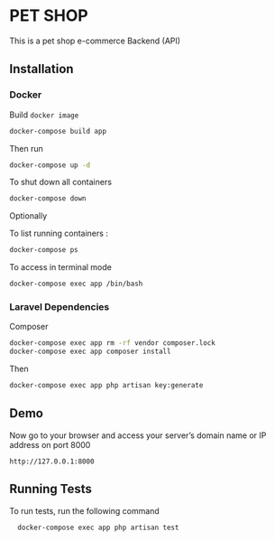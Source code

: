 
# PET SHOP

This is a pet shop e-commerce Backend (API)


## Installation

### Docker

Build `docker image`

```sh
docker-compose build app
```
Then run

```sh
docker-compose up -d
```

To shut down all containers

```sh
docker-compose down
```

Optionally

To list running containers :
```sh
docker-compose ps
```
To access in terminal mode

```sh
docker-compose exec app /bin/bash
```
### Laravel Dependencies

Composer
```sh
docker-compose exec app rm -rf vendor composer.lock
docker-compose exec app composer install
```
Then
```sh
docker-compose exec app php artisan key:generate
```



## Demo

Now go to your browser and access your server’s domain name or IP address on port 8000
```
http://127.0.0.1:8000
```


## Running Tests

To run tests, run the following command

```sh
  docker-compose exec app php artisan test
```
